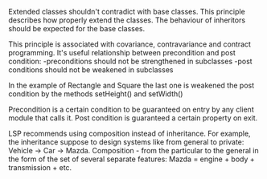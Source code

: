 Extended classes shouldn't contradict with base classes.
This principle describes how properly extend the classes.
The behaviour of inheritors should be expected for  the base classes.

This principle is associated with covariance, contravariance and contract programming. It's useful relationship
between precondition and post condition:
 -preconditions should not be strengthened in subclasses
 -post conditions should not be weakened in subclasses

In the example of Rectangle and Square the last one is weakened the post condition by the methods setHeight()
and setWidth()

Precondition  is a certain condition to be guaranteed on entry by any client module that calls it.
Post condition is guaranteed a certain property on exit.

LSP recommends using composition instead of inheritance.
For example, the inheritance suppose to design systems like from general to private: Vehicle -> Car -> Mazda.
Composition - from the particular to the general in the form of the set of several separate features:
Mazda = engine + body + transmission + etc.